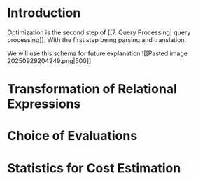 # Introduction
Optimization is the second step of [[7. Query Processing| query processing]]. With the first step being parsing and translation.

We will use this schema for future explanation
![[Pasted image 20250929204249.png|500]]
# Transformation of Relational Expressions


# Choice of Evaluations


# Statistics for Cost Estimation
